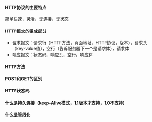 #### HTTP协议的主要特点
简单快速，灵活，无连接，无状态

#### HTTP报文的组成部分
* 请求报文：请求行（HTTP方法，页面地址，HTTP协议，版本），请求头（key-value值），空行（告诉服务器下一个是请求体），请求体
* 响应报文：状态码，响应头，空行，响应体

#### HTTP方法

#### POST和GET的区别

#### HTTP状态码

#### 什么是持久连接（keep-Alive模式，1.1版本才支持，1.0不支持）

#### 什么是管线化